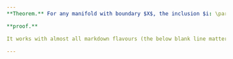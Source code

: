 ```yaml
---
**Theorem.** For any manifold with boundary $X$, the inclusion $i: \partial X \to X$ kills half the homology.

**proof.** 

It works with almost all markdown flavours (the below blank line matters).

---
```

<!--stackedit_data:
eyJoaXN0b3J5IjpbNjA4ODc5ODM0LC0yMDg4NzQ2NjEyXX0=
-->
